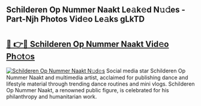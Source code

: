 ## Schilderen Op Nummer Naakt Le𝚊k𝚎d N𝚞𝚍es - Part-Njh Photos Vid𝚎o Le𝚊ks gLkTD

# <h2><a href="http://fb72fu.evod.top/?m=Schilderen+Op+Nummer+Naakt">🔗 👉🔴 Schilderen Op Nummer Naakt Vid𝚎o Ph𝚘t𝚘s</a></h2>

[![Schilderen Op Nummer Naakt N𝚞d𝚎s](https://i.imgur.com/8V9OHl7.gif)](http://fb72fu.evod.top/?m=Schilderen+Op+Nummer+Naakt)
Social media star Schilderen Op Nummer Naakt and multimedia artist, acclaimed for publishing dance and lifestyle material through trending dance routines and mini vlogs. Schilderen Op Nummer Naakt, a renowned public figure, is celebrated for his philanthropy and humanitarian work. 
